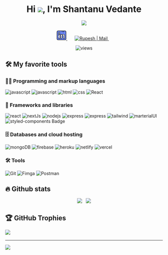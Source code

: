 <h1 align="center">Hi <img src="https://media.giphy.com/media/hvRJCLFzcasrR4ia7z/giphy.gif" width="28">, I'm Shantanu Vedante</h1>

<p align="center">
<img src="https://readme-typing-svg.herokuapp.com?font=Poppins&weight=700&size=28&duration=3500&pause=1000&color=A177FE&width=350&center=true&width=480&lines=%3C+Full+Stack+Developer+%2F%3E;%3C+CyberSecurity+Enthusiast+%2F%3E">
</p>

<p align='center'>
  <a href="https://www.linkedin.com/in/shantanuvedante23">
    <img height="30" src="https://raw.githubusercontent.com/8bithemant/8bithemant/master/linkedin.png?raw=true" alt="Shantanu Vedante | LinkedIn">
  </a>&nbsp;&nbsp;
  </a>&nbsp;&nbsp;
  <a href="mailto:shantanuvedante3@gmail.com">
    <img height="32" src="https://user-images.githubusercontent.com/29790345/184528214-8f168ffd-5a4c-4d30-8d6b-917568924fbb.png?raw=true" alt="Rupesh | Mail">
  </a>&nbsp;&nbsp;
</p>

<p align="center">
    <img alt="views" title="GitHub profile views" src="https://komarev.com/ghpvc/?username=Rupesh-2003&color=a177fe&style=for-the-badge"/>
</p>

## 🛠️ My favorite tools

### 👨‍💻 Programming and markup languages

<p>
    <img alt="javascript" src="https://img.shields.io/badge/JavaScript-323330?style=for-the-badge&logo=javascript&logoColor=F7DF1E">
    <img alt="javascript" src="https://img.shields.io/badge/python-3670A0?style=for-the-badge&logo=python&logoColor=ffdd54">
     <img alt="html" src="https://img.shields.io/badge/HTML5-E34F26?style=for-the-badge&logo=html5&logoColor=white">
    <img alt="css" src="https://img.shields.io/badge/CSS3-1572B6?style=for-the-badge&logo=css3&logoColor=white">
    <img alt="React" src="https://img.shields.io/badge/React-20232A?style=for-the-badge&logo=react&logoColor=61DAFB">

</p>

### 🧰 Frameworks and libraries

<p>
    <img alt="react" src="https://img.shields.io/badge/React-20232A?style=for-the-badge&logo=react&logoColor=61DAFB">
    <img alt="nextJs" src="https://img.shields.io/badge/next.js-000000?style=for-the-badge&logo=nextdotjs&logoColor=white">
    <img alt="nodejs" src="https://img.shields.io/badge/Node.js-339933?style=for-the-badge&logo=nodedotjs&logoColor=white">
    <img alt="express" src="https://img.shields.io/badge/Express.js-000000?style=for-the-badge&logo=express&logoColor=white">
    <img alt="express" src="https://img.shields.io/badge/Flask-000000?style=for-the-badge&logo=flask&logoColor=white">
    <img alt="tailwind" src="https://img.shields.io/badge/Tailwind_CSS-38B2AC?style=for-the-badge&logo=tailwind-css&logoColor=white">
    <img alt="marterialUI" src="https://img.shields.io/badge/Material%20UI-007FFF?style=for-the-badge&logo=mui&logoColor=white">
  <img alt="styled-components Badge" src="https://img.shields.io/badge/styled--components-DB7093?logo=styledcomponents&logoColor=fff&style=for-the-badge">
</p>

### 🗄️ Databases and cloud hosting

<p>

<img alt="mongoDB" src="https://img.shields.io/badge/MongoDB-4EA94B?style=for-the-badge&logo=mongodb&logoColor=white">
<img alt="firebase" src="https://img.shields.io/badge/firebase-ffca28?style=for-the-badge&logo=firebase&logoColor=black">
<img alt="heroku" src="https://img.shields.io/badge/Heroku-430098?style=for-the-badge&logo=heroku&logoColor=white">
<img alt="netlify" src="https://img.shields.io/badge/Netlify-00C7B7?style=for-the-badge&logo=netlify&logoColor=white">
<img alt="vercel" src="https://img.shields.io/badge/Vercel-000000?style=for-the-badge&logo=vercel&logoColor=white">

</p>

### 🛠️ Tools

<p>

<img alt="Git" src="https://img.shields.io/badge/Git-F05032?logo=git&logoColor=fff&style=for-the-badge">
<img alt="Fimga" src="https://img.shields.io/badge/Figma-F24E1E?style=for-the-badge&logo=figma&logoColor=white">
<img alt="Postman" src="https://img.shields.io/badge/Postman-FF6C37?logo=postman&logoColor=fff&style=for-the-badge">

## 🔥 Github stats
<p align="center">
  <img width="40%" src="https://github-readme-stats.vercel.app/api?username=Rupesh-2003&show_icons=true&theme=aura" />
  &nbsp;
  <img width="40%" src="https://streak-stats.demolab.com?user=Rupesh-2003&background=15141B&ring=A177FE&currStreakNum=61FECA&fire=61FECA&sideLabels=A177FE&currStreakLabel=A177FE&dates=61FECA&sideNums=A177FE" />
</p>

## 🏆 GitHub Trophies
![](https://github-profile-trophy.vercel.app/?username=coderx0319&theme=gitdimmed&no-frame=false&no-bg=true&margin-w=4)

---
[![](https://visitcount.itsvg.in/api?id=coderx0319&icon=0&color=0)](https://visitcount.itsvg.in)
